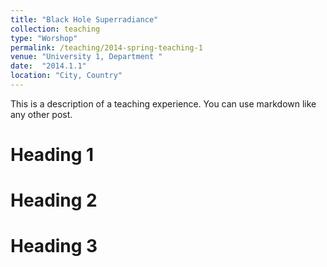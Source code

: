 ```yaml
---
title: "Black Hole Superradiance"
collection: teaching
type: "Worshop"
permalink: /teaching/2014-spring-teaching-1
venue: "University 1, Department "
date:  "2014.1.1"
location: "City, Country"
---
```


This is a description of a teaching experience. You can use markdown like any other post.

Heading 1
======

Heading 2
======

Heading 3
======
